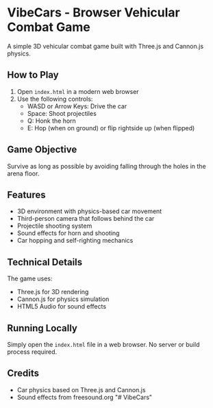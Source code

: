 # VibeCars - Browser Vehicular Combat Game

A simple 3D vehicular combat game built with Three.js and Cannon.js physics.

## How to Play

1. Open `index.html` in a modern web browser
2. Use the following controls:
   - WASD or Arrow Keys: Drive the car
   - Space: Shoot projectiles
   - Q: Honk the horn
   - E: Hop (when on ground) or flip rightside up (when flipped)

## Game Objective

Survive as long as possible by avoiding falling through the holes in the arena floor.

## Features

- 3D environment with physics-based car movement
- Third-person camera that follows behind the car
- Projectile shooting system
- Sound effects for horn and shooting
- Car hopping and self-righting mechanics

## Technical Details

The game uses:
- Three.js for 3D rendering
- Cannon.js for physics simulation
- HTML5 Audio for sound effects

## Running Locally

Simply open the `index.html` file in a web browser. No server or build process required.

## Credits

- Car physics based on Three.js and Cannon.js
- Sound effects from freesound.org "# VibeCars" 

